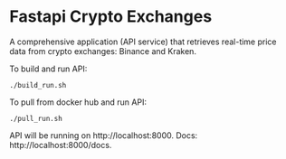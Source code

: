 # Fastapi Crypto Exchanges


A comprehensive application (API service) that retrieves real-time price data from crypto exchanges: Binance and Kraken.

To build and run API:
```
./build_run.sh
```

To pull from docker hub and run API:
```
./pull_run.sh
```

API will be running on http://localhost:8000.
Docs: http://localhost:8000/docs.
